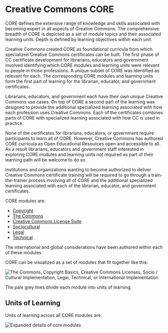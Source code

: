 # Creative Commons CORE

CORE defines the extensive range of knowledge and skills associated with becoming expert in all aspects of Creative Commons. The comprehensive breadth of CORE is depicted as a set of module topics and their associated learning units. Depth is defined by learning objectives within each unit. 

Creative Commons created CORE as foundational curricula from which specialized Creative Commons certificates can be built. The first phase of CC certificate development for librarians, educators and government involved identifying which CORE modules and learning units were relevant to people in those professions. A unique subset of CORE was identified as relevant for each. The corresponding CORE modules and learning units form the first part of learning for the librarian, educator, and government certificates.

Librarians, educators, and government each have their own unique Creative Commons use cases. On top of CORE a second part of the learning was designed to provide the additional specialized learning associated with how each profession uses Creative Commons. Each of the certificates combines parts of CORE with specialized learning associated with how CC is used in practice.

None of the certificates for librarians, educators, or government require participants to learn all of CORE. However, Creative Commons has authored CORE curricula as Open Educational Resources open and accessible to all. As a result librarians, educators and government staff interested in exploring CORE modules and learning units not required as part of their learning path will be welcome to do so.

Institutions and organizations wanting to become authorized to deliver Creative Commons certificate training will be required to go through a train-the-trainer process involving all of CORE and the additional specialized learning associated with each of the librarian, educator, and government certificates. 

CORE modules are:
  * [Copyright ](copyright/index.md)
  * [The Commons](commons/index.md)
  * [Creative Commons License Suite](licenses.md)
  * [Sociocultural](social-cultural.md)
  * [Legal](legal.md)
  * [Technical](technical.md)
 
 The international and global considerations have been authored within each of these modules.

CORE can be visualized as a set of modules that fit together like this:

![The Commons, Copyright Basics, Creative Commons Licenses, Socio / Cultural Implementation, Legal, Technical, or International Implementation](https://github.com/creativecommons/cc-cert-map/blob/master/img/CORE6.png "CORE Modules")

The pale grey lines divide each module into units of learning. 

## Units of Learning

Units of learning across all CORE modules are:

![Expanded details of core modules](https://github.com/creativecommons/cc-cert-map/blob/master/img/UnitsofLearning2.jpg "Each CORE module breaks down further into units of learning")




